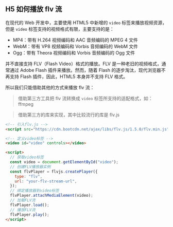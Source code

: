 ## H5 如何播放 flv 流

在现代的 Web 开发中，主要使用 HTML5 中新增的 `video` 标签来播放视频资源，但是 `video` 标签支持的视频格式有限，主要支持的是：

- MP4：带有 H.264 视频编码和 AAC 音频编码的 MPEG 4 文件
- WebM：带有 VP8 视频编码和 Vorbis 音频编码的 WebM 文件
- Ogg：带有 Theora 视频编码和 Vorbis 音频编码的 Ogg 文件

并不直接支持 FLV（Flash Video）格式的播放。FLV 是一种老旧的视频格式，通常通过 Adobe Flash 插件来播放。然而，随着 Flash 的逐步淘汰，现代浏览器不再支持 Flash 插件，因此，HTML5 本身并不支持 FLV 格式。

所以我们只能借助其他的方式来播放 flv 流：

> 借助第三方工具把 flv 流转换成 `video` 标签所支持的适配格式，如：ffmpeg

> 借助第三方的库来实现，其中比较流行的库是 flv.js

```html
<!-- 引入flv.js -->
<script src="https://cdn.bootcdn.net/ajax/libs/flv.js/1.5.0/flv.min.js"></script>

<!-- 定义video标签 -->
<video id="video" controls></video>

<script>
  // 获取video标签
  const video = document.getElementById("video");
  // 创建FLV播放器实例
  const flvPlayer = flvjs.createPlayer({
    type: "flv",
    url: "your-flv-stream-url",
  });
  // 绑定播放器到video标签
  flvPlayer.attachMediaElement(video);
  // 加载FLV流
  flvPlayer.load();
  // 播放FLV流
  flvPlayer.play();
</script>
```
